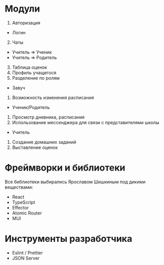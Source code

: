 # Модули
1. Авторизация
- Логин
2. Чаты
- Учитель => Ученик
- Учитель => Родитель
3. Таблица оценок
4. Профиль учащегося
5. Разделение по ролям
- Завуч
1. Возможность изменения расписания
- Ученик/Родитель
1. Просмотр дневника, расписания
2. Использование мессенджера для связи с представителями школы
- Учитель
1. Создание домашних заданий
2. Выставление оценок

# Фреймворки и библиотеки
Все библиотеки выбирались Ярославом Шишкиным под дикими веществами:
- React
- TypeScript
- Effector
- Atomic Router
- MUI

# Инструменты разработчика
- Eslint / Prettier
- JSON Server
